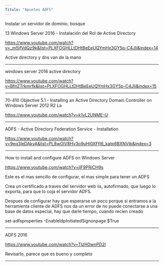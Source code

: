 ```yaml
---
Titulo: "Apuntes ADFS"
---
```

Instalar un servidor de dominio, bosque

13 Windows Server 2016 - Instalación del Rol de Active Directory

https://www.youtube.com/watch?v=_m5jfVdQz9k&list=PLXFOGHLLtDHtBeEeUQYmHx3GY5p-C4JIi&index=14

Active directory y dns van de la mano
___


windows server 2016 active directory

https://www.youtube.com/watch?v=BfnZTrkmrfk&list=PLXFOGHLLtDHtBeEeUQYmHx3GY5p-C4JIi&index=15



___

70-410 Objective 5.1 - Installing an Active Directory Domain Controller on Windows Server 2012 R2 La


https://www.youtube.com/watch?v=k1yL2UNME-U


___

ADFS - Active Directory Federation Service - Installation

https://www.youtube.com/watch?v=9eq3IeDAkvA&list=PL8wOlV8Hv3o9uHl0XFfI6_katp6BXNVjb&index=3


___

How to install and configure ADFS on Windows Server

https://www.youtube.com/watch?v=jlF9PRiCH9s


Este es el mas sencillo de configurar, el mas simple para tener un ADFS

Crea un certificado a traves del servidor web iis, autofirmado, que luego lo exporta, para que lo coja el servidor ADFS.

Despues de configurar hay que esperarse un poco porque si entramos a la herramienta cliente de ADFS nos da un error de no puede conectarse a una base de datos especial, hay que darle tiempo, cuando recien creado


set-adfsproperties -EnableIdpInitiatedSignonpage $True
___

ADFS 2016

https://www.youtube.com/watch?v=TlzH0wnPD2I

Revisarlo, parece que es bueno y completo


___



